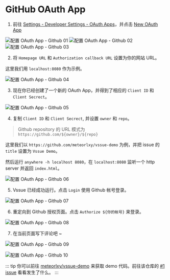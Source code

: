 # GitHub OAuth App

1. 前往 [Settings - Developer Settings - OAuth Apps](https://github.com/settings/developers)，并点击 [New OAuth App](https://github.com/settings/applications/new)

![配置 OAuth App - Github 01](/assets/img/oauth-app-github-01.png)
![配置 OAuth App - Github 02](/assets/img/oauth-app-github-02.png)
![配置 OAuth App - Github 03](/assets/img/oauth-app-github-03.png)

2. 将 `Homepage URL` 和 `Authorization callback URL` 设置为你的网站 URL。

这里我们用 `localhost:8080` 作为示例。

![配置 OAuth App - Github 04](/assets/img/oauth-app-github-04.png)

3. 现在你已经创建了一个新的 OAuth App，并得到了相应的 `Client ID` 和 `Client Secrect`。

![配置 OAuth App - Github 05](/assets/img/oauth-app-github-05.png)

4. 复制 `Client ID` 和 `Client Secrect`, 并设置 `owner` 和 `repo`。

> Github repository 的 URL 模式为 `https://github.com/${owner}/${repo}`

这里我们以 `https://github.com/meteorlxy/vssue-demo` 为例，并把 issue 的 `title` 设置为 `Vssue Demo`。

然后运行 `anywhere -h localhost 8080`，在 `localhost:8080` 监听一个 http server 并返回 `index.html`。

![配置 OAuth App - Github 06](/assets/img/oauth-app-github-06.png)

5. Vssue 已经成功运行。点击 `Login` 使用 Github 帐号登录。

![配置 OAuth App - Github 07](/assets/img/oauth-app-github-07.png)

6. 重定向到 Github 授权页面。点击 `Authorize ${你的帐号}` 来登录。

![配置 OAuth App - Github 08](/assets/img/oauth-app-github-08.png)

7. 在当前页面写下评论吧 ~

![配置 OAuth App - Github 09](/assets/img/oauth-app-github-09.png)

![配置 OAuth App - Github 10](/assets/img/oauth-app-github-10.png)

::: tip
你可以前往 [meteorlxy/vssue-demo](https://github.com/meteorlxy/vssue-demo) 来获取 demo 代码。前往该仓库的 [#1 issue](https://github.com/meteorlxy/vssue-demo/issues/1) 看看发生了什么。
:::
